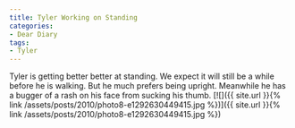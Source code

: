 ```yaml
---
title: Tyler Working on Standing
categories:
- Dear Diary
tags:
- Tyler
---
```


Tyler is getting better better at standing. We expect it will still be a while before he is walking. But he much prefers being upright. Meanwhile he has a bugger of a rash on his face from sucking his thumb.
[![]({{ site.url }}{% link /assets/posts/2010/photo8-e1292630449415.jpg %})]({{ site.url }}{% link /assets/posts/2010/photo8-e1292630449415.jpg %})
